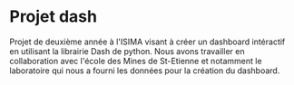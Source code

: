 # Projet dash

Projet de deuxième année à l'ISIMA visant à créer un dashboard intéractif en utilisant la librairie Dash de python. 
Nous avons travailler en collaboration avec l'école des Mines de St-Etienne et notamment le laboratoire qui nous a fourni les données pour la création du dashboard. 
